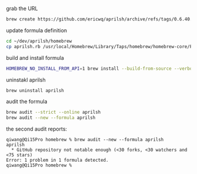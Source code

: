 grab the URL 
```sh
brew create https://github.com/ericwq/aprilsh/archive/refs/tags/0.6.40.tar.gz
```
update formula definition
```sh
cd ~/dev/aprilsh/homebrew
cp aprilsh.rb /usr/local/Homebrew/Library/Taps/homebrew/homebrew-core/Formula/a/aprilsh.rb
```
build and install formula
```sh
HOMEBREW_NO_INSTALL_FROM_API=1 brew install --build-from-source --verbose --debug aprilsh
```
uninstakl aprilsh
```sh
brew uninstall aprilsh
```
audit the formula
```sh
brew audit --strict --online aprilsh
brew audit --new --formula aprilsh
```
the second audit reports:
```
qiwang@Qi15Pro homebrew % brew audit --new --formula aprilsh
aprilsh
  * GitHub repository not notable enough (<30 forks, <30 watchers and <75 stars)
Error: 1 problem in 1 formula detected.
qiwang@Qi15Pro homebrew %
```
